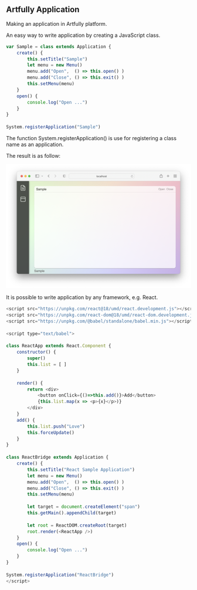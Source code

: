 ## Artfully Application



Making an application in Artfully platform.

An easy way to write application by creating a 
JavaScript class.

```javascript
var Sample = class extends Application {
	create() {
		this.setTitle("Sample")
		let menu = new Menu()
		menu.add("Open",  () => this.open() )
		menu.add("Close", () => this.exit() )
		this.setMenu(menu)
	}
	open() {
		console.log("Open ...")
	}
}

System.registerApplication("Sample")
```

The function System.registerApplication()
is use for registering a class name as
an application.

The result is as follow:

![](sample.png)


It is possible to write application
by any framework, e.g. React.

```javascript
<script src="https://unpkg.com/react@18/umd/react.development.js"></script>
<script src="https://unpkg.com/react-dom@18/umd/react-dom.development.js"></script>
<script src="https://unpkg.com/@babel/standalone/babel.min.js"></script>

<script type="text/babel">

class ReactApp extends React.Component {
	constructor() {
		super()
		this.list = [ ]
	}

	render() {
		return <div>
			<button onClick={()=>this.add()}>Add</button>
			{this.list.map(x => <p>{x}</p>)}
		</div>
	}
	add() {
		this.list.push("Love")
		this.forceUpdate()
	}
}

class ReactBridge extends Application {
	create() {
		this.setTitle("React Sample Application")
		let menu = new Menu()
		menu.add("Open",  () => this.open() )
		menu.add("Close", () => this.exit() )
		this.setMenu(menu)
		
		let target = document.createElement("span")
		this.getMain().appendChild(target)
		
		let root = ReactDOM.createRoot(target)
		root.render(<ReactApp />)
	}
	open() {
		console.log("Open ...")
	}
}

System.registerApplication("ReactBridge")	
</script>
```

